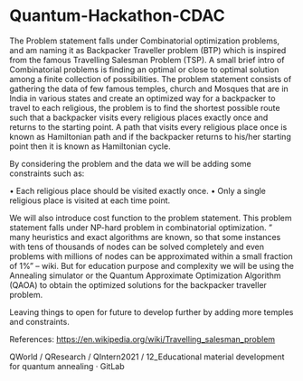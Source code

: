 # Quantum-Hackathon-CDAC


The Problem statement falls under Combinatorial optimization problems, and am naming it as Backpacker Traveller problem (BTP) which is inspired from the famous Travelling Salesman Problem (TSP). A small brief intro of Combinatorial problems is finding an optimal or close to optimal solution among a finite collection of possibilities. The problem statement consists of gathering the data of few famous temples, church and Mosques that are in India in various states and create an optimized way for a backpacker to travel to each religious, the problem is to find the shortest possible route such that a backpacker visits every religious places exactly once and returns to the starting point. A path that visits every religious place once is known as Hamiltonian path and if the backpacker returns to his/her starting point then it is known as Hamiltonian cycle.

By considering the problem and the data we will be adding some constraints such as: 

•	Each religious place should be visited exactly once.
•	Only a single religious place is visited at each time point.

We will also introduce cost function to the problem statement.  This problem statement falls under  NP-hard problem in combinatorial optimization. ” many heuristics and exact algorithms are known, so that some instances with tens of thousands of nodes can be solved completely and even problems with millions of nodes can be approximated within a small fraction of 1%” – wiki. But for education purpose and complexity we will be using the Annealing simulator or the Quantum Approximate Optimization Algorithm (QAOA) to obtain the optimized solutions for the backpacker traveller problem.

Leaving things to open for future to develop further by adding more temples and constraints.

References: 
https://en.wikipedia.org/wiki/Travelling_salesman_problem

QWorld / QResearch / QIntern2021 / 12_Educational material development for quantum annealing · GitLab 
